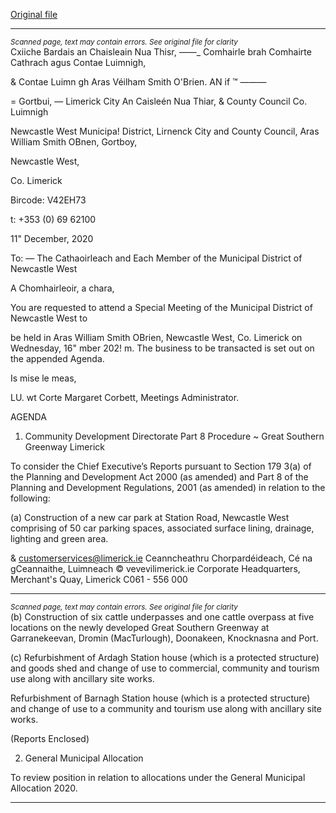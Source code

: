 [Original file](https://www.limerick.ie/sites/default/files/media/documents/2020-12/00-2020-12-16-agenda-.pdf)

---
*<small>Scanned page, text may contain errors. See original file for clarity</small>*  
Cxiiche Bardais an Chaisleain Nua Thisr,
_—_—_ Comhairle brah Comhairte Cathrach agus Contae Luimnigh,

& Contae Luimn gh Aras Véilham Smith O'Brien.
AN if ™ ———

= Gortbui,
— Limerick City An Caisleén Nua Thiar,
& County Council Co. Luimnigh

Newcastle West Municipa! District,
Lirnenck City and County Council,
Aras William Smith OBnen,
Gortboy,

Newcastle West,

Co. Limerick

Bircode: V42EH73

t: +353 (0) 69 62100

11" December, 2020

To: — The Cathaoirleach and Each Member of the Municipal District of Newcastle West

A Chomhairleoir, a chara,

You are requested to attend a Special Meeting of the Municipal District of Newcastle West to

be held in Aras William Smith OBrien, Newcastle West, Co. Limerick on Wednesday, 16"
mber 202! m. The business to be transacted is set out on the appended Agenda.

Is mise le meas,

LU. wt Corte
Margaret Corbett,
Meetings Administrator.

AGENDA

1. Community Development Directorate
Part 8 Procedure ~ Great Southern Greenway Limerick

To consider the Chief Executive’s Reports pursuant to Section 179 3(a) of the
Planning and Development Act 2000 (as amended) and Part 8 of the Planning and
Development Regulations, 2001 (as amended) in relation to the following:

(a) Construction of a new car park at Station Road, Newcastle West comprising of 50
car parking spaces, associated surface lining, drainage, lighting and green area.

& customerservices@limerick.ie
Ceanncheathru Chorpardéideach, Cé na gCeannaithe, Luimneach © vevevilimerick.ie
Corporate Headquarters, Merchant's Quay, Limerick C061 - 556 000


---
*<small>Scanned page, text may contain errors. See original file for clarity</small>*  
(b) Construction of six cattle underpasses and one cattle overpass at five locations
on the newly developed Great Southern Greenway at Garranekeevan, Dromin
(MacTurlough), Doonakeen, Knocknasna and Port.

(c) Refurbishment of Ardagh Station house (which is a protected structure) and
goods shed and change of use to commercial, community and tourism use along
with ancillary site works.

Refurbishment of Barnagh Station house (which is a protected structure) and
change of use to a community and tourism use along with ancillary site works.

(Reports Enclosed)

2. General Municipal Allocation

To review position in relation to allocations under the General Municipal Allocation 2020.


---
